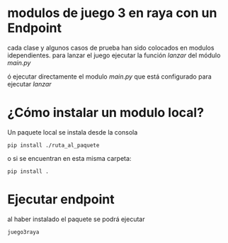 # modulos de juego 3 en raya con un Endpoint

 cada clase y algunos casos de prueba han
 sido colocados en modulos idependientes.
 para lanzar el juego ejecutar la 
 función *lanzar* del módulo *main.py*

 ó ejecutar directamente el modulo *main.py*
 que está configurado para ejecutar *lanzar*

# ¿Cómo instalar un modulo local?
 Un paquete local se instala desde la consola 

    pip install ./ruta_al_paquete     

 o si se encuentran en esta misma carpeta:

    pip install .                     

#  Ejecutar endpoint
al haber instalado el paquete se podrá ejecutar

    juego3raya                        

